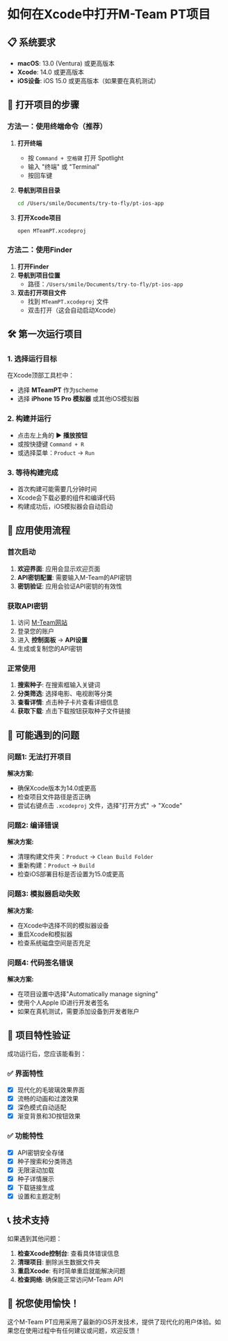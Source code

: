 # 如何在Xcode中打开M-Team PT项目

## 📋 系统要求

- **macOS**: 13.0 (Ventura) 或更高版本
- **Xcode**: 14.0 或更高版本
- **iOS设备**: iOS 15.0 或更高版本（如果要在真机测试）

## 🚀 打开项目的步骤

### 方法一：使用终端命令（推荐）

1. **打开终端**
   - 按 `Command + 空格键` 打开 Spotlight
   - 输入 "终端" 或 "Terminal"
   - 按回车键

2. **导航到项目目录**
   ```bash
   cd /Users/smile/Documents/try-to-fly/pt-ios-app
   ```

3. **打开Xcode项目**
   ```bash
   open MTeamPT.xcodeproj
   ```

### 方法二：使用Finder

1. **打开Finder**
2. **导航到项目位置**
   - 路径：`/Users/smile/Documents/try-to-fly/pt-ios-app`
3. **双击打开项目文件**
   - 找到 `MTeamPT.xcodeproj` 文件
   - 双击打开（这会自动启动Xcode）

## 🛠️ 第一次运行项目

### 1. 选择运行目标

在Xcode顶部工具栏中：
- 选择 **MTeamPT** 作为scheme
- 选择 **iPhone 15 Pro 模拟器** 或其他iOS模拟器

### 2. 构建并运行

- 点击左上角的 **▶️ 播放按钮**
- 或按快捷键 `Command + R`
- 或选择菜单：`Product` → `Run`

### 3. 等待构建完成

- 首次构建可能需要几分钟时间
- Xcode会下载必要的组件和编译代码
- 构建成功后，iOS模拟器会自动启动

## 📱 应用使用流程

### 首次启动
1. **欢迎界面**: 应用会显示欢迎页面
2. **API密钥配置**: 需要输入M-Team的API密钥
3. **密钥验证**: 应用会验证API密钥的有效性

### 获取API密钥
1. 访问 [M-Team网站](https://kp.m-team.cc/)
2. 登录您的账户
3. 进入 **控制面板** → **API设置**
4. 生成或复制您的API密钥

### 正常使用
1. **搜索种子**: 在搜索框输入关键词
2. **分类筛选**: 选择电影、电视剧等分类
3. **查看详情**: 点击种子卡片查看详细信息
4. **获取下载**: 点击下载按钮获取种子文件链接

## 🔧 可能遇到的问题

### 问题1: 无法打开项目
**解决方案:**
- 确保Xcode版本为14.0或更高
- 检查项目文件路径是否正确
- 尝试右键点击 `.xcodeproj` 文件，选择"打开方式" → "Xcode"

### 问题2: 编译错误
**解决方案:**
- 清理构建文件夹：`Product` → `Clean Build Folder`
- 重新构建：`Product` → `Build`
- 检查iOS部署目标是否设置为15.0或更高

### 问题3: 模拟器启动失败
**解决方案:**
- 在Xcode中选择不同的模拟器设备
- 重启Xcode和模拟器
- 检查系统磁盘空间是否充足

### 问题4: 代码签名错误
**解决方案:**
- 在项目设置中选择"Automatically manage signing"
- 使用个人Apple ID进行开发者签名
- 如果在真机测试，需要添加设备到开发者账户

## 🎯 项目特性验证

成功运行后，您应该能看到：

### ✅ 界面特性
- [x] 现代化的毛玻璃效果界面
- [x] 流畅的动画和过渡效果
- [x] 深色模式自动适配
- [x] 渐变背景和3D按钮效果

### ✅ 功能特性
- [x] API密钥安全存储
- [x] 种子搜索和分类筛选
- [x] 无限滚动加载
- [x] 种子详情展示
- [x] 下载链接生成
- [x] 设置和主题定制

## 📞 技术支持

如果遇到其他问题：

1. **检查Xcode控制台**: 查看具体错误信息
2. **清理项目**: 删除派生数据文件夹
3. **重启Xcode**: 有时简单重启就能解决问题
4. **检查网络**: 确保能正常访问M-Team API

## 🎉 祝您使用愉快！

这个M-Team PT应用采用了最新的iOS开发技术，提供了现代化的用户体验。如果您在使用过程中有任何建议或问题，欢迎反馈！